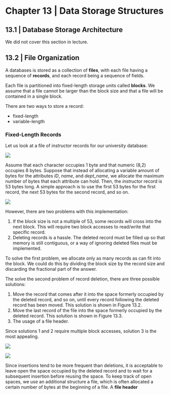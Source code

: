 # Chapter 13 | Data Storage Structures
## 13.1 | Database Storage Architecture
We did not cover this section in lecture.

## 13.2 | File Organization
A databases is stored as a collection of **files**, with each file having a sequence of **records**, and each record being a sequence of fields.

Each file is partitioned into fixed-length storage units called **blocks**. We assume that a file cannot be larger than the block size and that a file will be contained in a single block.

There are two ways to store a record:
- fixed-length
- variable-length

### Fixed-Length Records
Let us look at a file of _instructor_ records for our university database:

![](https://github.com/stinsan/CS-4513-Database-Management-Systems/blob/master/Screenshots/databases-64.png)

Assume that each character occupies 1 byte and that numeric (8,2) occupies 8
bytes. Suppose that instead of allocating a variable amount of bytes for the attributes
_ID_, _name_, and _dept_name_, we allocate the maximum number of bytes that each attribute
can hold. Then, the _instructor_ record is 53 bytes long. A simple approach is to use the
first 53 bytes for the first record, the next 53 bytes for the second record, and so on.

![](https://github.com/stinsan/CS-4513-Database-Management-Systems/blob/master/Screenshots/databases-65.png)

However, there are two problems with this implementation:
1. If the block size is not a multiple of 53, some records will cross into the next block. This will require two block accesses to read/write that specific record.
2. Deleting records is a hassle. The deleted record must be filled up so that memory is still contiguous, or a way of ignoring deleted files must be implemented.

To solve the first problem, we allocate only as many records as can fit into the block. We could do this by dividing the block size by the record size and discarding the fractional part of the answer.

The solve the second problem of record deletion, there are three possible solutions:
1. Move the record that comes after it into the space formerly occupied by the deleted record, and so on, until every record following
the deleted record has been moved. This solution is shown in Figure 13.2.
2. Move the last record of the file into the space formerly occupied by the deleted record. This solution is shown in Figure 13.3.
3. The usage of a file header.

Since solutions 1 and 2 require multiple block accesses, solution 3 is the most appealing.

![](https://github.com/stinsan/CS-4513-Database-Management-Systems/blob/master/Screenshots/databases-66.png)

![](https://github.com/stinsan/CS-4513-Database-Management-Systems/blob/master/Screenshots/databases-67.png)

Since insertions tend to be more
frequent than deletions, it is acceptable to leave open the space occupied by the deleted
record and to wait for a subsequent insertion before reusing the space. To keep track of open spaces, we use an additional structure a file, which is often allocated a certain number of bytes at the beginning of a file.
A **file header**


